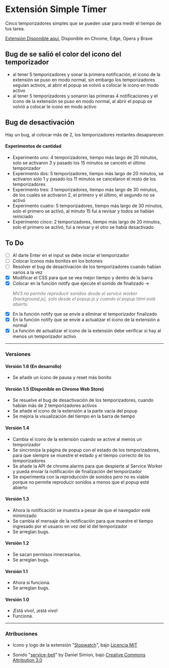 # Extensión Simple Timer

Cinco temporizadores simples que se pueden usar para medir el tiempo de tus tarea.

[Extensión Disponible aquí](https://chromewebstore.google.com/detail/simple-timer/fepcghiedlojkgidicokpnhifnfbmabe),
Disponible en Chrome, Edge, Opera y Brave


## Bug de se salió el color del icono del temporizador
- al tener 5 temporizadores y sonar la primera notificación, el icono de la extensión se puso en modo normal, sin embargo los temporizadores seguían activos, al abrir el popup se volvió a colocar le icono en modo activo
- al tener 5 temporizadores y sonaron las primeras 4 notificaciones y el icono de la extensión se puso en modo normal, al abrir el popup se volvió a colocar le icono en modo activo




## Bug de desactivación
Hay un bug, al colocar más de 2, los temporizadores restantes desaparecen

#### Experimentos de cantidad
- Experimento uno: 4 temporizadores, tiempo más largo de 20 minutos, solo se activaron 3 y pasado los 15 minutos se canceló el último temporizador
- Experimento dos: 5 temporizadores, tiempo más largo de 20 minutos, se activaron solo 1 y pasado los 11 minutos se cancelaron el resto de los temporizadores
- Experimento tres: 3 temporizadores, tiempo más largo de 30 minutos, de los cuales se activaron 2, el primero y el último, el segundo no se activó
- Experimento cuatro: 5 temporizadores, tiempo más largo de 30 minutos, solo el primero se activó, al minuto 15 fuí a revisar y todos se habían reiniciado
- Experimento cinco: 2 temporizadores, tiempo más largo de 20 minutos, solo el primero se activó, fuí a revisar y el otro se había desactivado



## To Do
- [ ] Al darle Enter en el input se debe iniciar el temporizador
- [ ] Colocar Iconos más bonitos en los botones
- [ ] Resolver el bug de desactivación de los temporizadores cuando habían varios a la vez
- [X] Modificar el CSS para que se vea mejor tiempo y dentro de la barra
- [x] Colocar en la función notify que ejecute el sonido de finalizado -> <P style="opacity: 0.6;">_MV3 no permite reproducir sonidos desde el service worker (background.js), solo desde el popup.js y cuando el popup.html esté abierto_</P>
- [x] En la función notify que se envíe a eliminar el temporizador finalizado
- [x] En la función notify que se envíe a actualizar el icono de la extensión a normal
- [x] La función de actualizar el icono de la extensión debe verificar si hay al menos un temporizador activo

---

### Versiones

#### Versión 1.6 (En desarrollo)
- Se añade un icono de pausa y reset más bonito

#### Versión 1.5 (Disponible en Chrome Web Store)
- Se resuelve el bug de desactivación de los temporizadores, cuando habían más de 2 temporizadores activos
- Se añade el icono de la extensión a la parte vacía del popup
- Se mejora la visualización del tiempo en la barra de tiempo

#### Versión 1.4
- Cambia el icono de la extensión cuando se active al menos un temporizador
- Se sincroniza la página de popup con el estado de los temporizadores, para que siempre se muestre el estado y el tiempo correcto de los temporizadores
- Se añade la API de chrome.alarms para que despierte al Service Worker y pueda enviar la notificación de finalización del temporizador
- Se experimenta con la reproducción de sonidos pero no es viable porque no permite reproducir sonidos a menos que el popup esté abierto

#### Versión 1.3
- Ahora la notificación se muestra a pesar de que el navegador esté minimizado
- Se cambia el mensaje de la notificación para que muestre el tiempo ingresado por el usuario en vez del id del temporizador
- Se arreglan bugs.

#### Versión 1.2
- Se sacan permisos innecesarios.
- Se arreglan bugs.

#### Versión 1.1
- Ahora si funciona.
- Se arreglan bugs.

#### Versión 1.0
- ¡Está vivo!, ¡está vivo!
- Funciona.

---

### Atribuciones

- Icono y logo de la extensión "[Stopwatch](https://tabler.io/icons/icon/stopwatch)", bajo [Licencia MIT](https://opensource.org/license/mit)

- Sonido "[service-bell](https://soundbible.com/2218-Service-Bell-Help.html)" by Daniel Simion, bajo [Creative Commons Attribution 3.0](https://creativecommons.org/licenses/by/3.0/us/)
